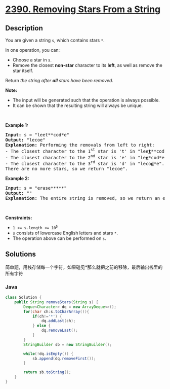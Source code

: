 # [2390. Removing Stars From a String](https://leetcode.com/problems/removing-stars-from-a-string)

## Description

<p>You are given a string <code>s</code>, which contains stars <code>*</code>.</p>

<p>In one operation, you can:</p>

<ul>
	<li>Choose a star in <code>s</code>.</li>
	<li>Remove the closest <strong>non-star</strong> character to its <strong>left</strong>, as well as remove the star itself.</li>
</ul>

<p>Return <em>the string after <strong>all</strong> stars have been removed</em>.</p>

<p><strong>Note:</strong></p>

<ul>
	<li>The input will be generated such that the operation is always possible.</li>
	<li>It can be shown that the resulting string will always be unique.</li>
</ul>

<p>&nbsp;</p>
<p><strong>Example 1:</strong></p>

<pre>
<strong>Input:</strong> s = &quot;leet**cod*e&quot;
<strong>Output:</strong> &quot;lecoe&quot;
<strong>Explanation:</strong> Performing the removals from left to right:
- The closest character to the 1<sup>st</sup> star is &#39;t&#39; in &quot;lee<strong><u>t</u></strong>**cod*e&quot;. s becomes &quot;lee*cod*e&quot;.
- The closest character to the 2<sup>nd</sup> star is &#39;e&#39; in &quot;le<strong><u>e</u></strong>*cod*e&quot;. s becomes &quot;lecod*e&quot;.
- The closest character to the 3<sup>rd</sup> star is &#39;d&#39; in &quot;leco<strong><u>d</u></strong>*e&quot;. s becomes &quot;lecoe&quot;.
There are no more stars, so we return &quot;lecoe&quot;.</pre>

<p><strong>Example 2:</strong></p>

<pre>
<strong>Input:</strong> s = &quot;erase*****&quot;
<strong>Output:</strong> &quot;&quot;
<strong>Explanation:</strong> The entire string is removed, so we return an empty string.
</pre>

<p>&nbsp;</p>
<p><strong>Constraints:</strong></p>

<ul>
	<li><code>1 &lt;= s.length &lt;= 10<sup>5</sup></code></li>
	<li><code>s</code> consists of lowercase English letters and stars <code>*</code>.</li>
	<li>The operation above can be performed on <code>s</code>.</li>
</ul>


## Solutions

<!-- tabs:start -->

简单题，用栈存储每一个字符，如果碰见*那么就把之前的移除，最后输出栈里的所有字符
### **Java**

```java
class Solution {
    public String removeStars(String s) {
        Deque<Character> dq = new ArrayDeque<>();
        for(char ch:s.toCharArray()){
            if(ch!='*') {
                dq.addLast(ch);
            } else {
                dq.removeLast();
            }
        }
        StringBuilder sb = new StringBuilder();

        while(!dq.isEmpty()) {
            sb.append(dq.removeFirst());
        }

        return sb.toString();
    }
}
```


```

```

<!-- tabs:end -->